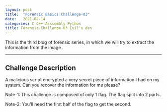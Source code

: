```yaml
---
layout: post
title:  "Forensic Basics Challenge-03"
date:   2021-02-14
categories: C C++ Asssembly Python 
title: Forensic-Challenge-03 Evil's den
---
```


This is the third blog of forensic series, in which we will try to extract the information from the image .

---

[](#header-1)**Challenge Description**
---

A malicious script encrypted a very secret piece of information I had on my system. Can you recover the information for me please?

Note-1: This challenge is composed of only 1 flag. The flag split into 2 parts.

Note-2: You'll need the first half of the flag to get the second.



